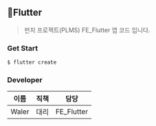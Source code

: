 ## :flipper:Flutter

> 펀치 프로젝트(PLMS) FE_Flutter 앱 코드 입니다.



### Get Start

```dart
$ flutter create
```





### Developer

| 이름  | 직책 | 담당       |
| ----- | ---- | ---------- |
| Waler | 대리 | FE_Flutter |



